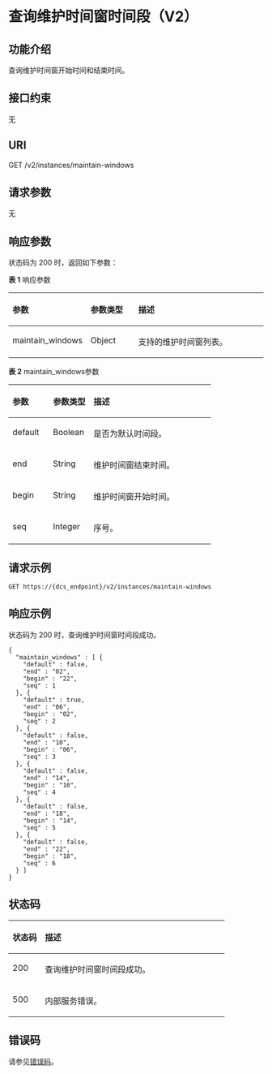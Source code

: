 # 查询维护时间窗时间段（V2）<a name="ZH-CN_TOPIC_0242737214"></a>

## 功能介绍<a name="section83814394426"></a>

查询维护时间窗开始时间和结束时间。

## 接口约束<a name="section16382183911421"></a>

无

## URI<a name="section938311397424"></a>

GET /v2/instances/maintain-windows

## 请求参数<a name="section1038443934216"></a>

无

## 响应参数<a name="section140203914423"></a>

状态码为 200 时，返回如下参数：

**表 1**  响应参数

<a name="table10414113984211"></a>
<table><thead align="left"><tr id="row115831739194213"><th class="cellrowborder" valign="top" width="20%" id="mcps1.2.4.1.1"><p id="p10583439164218"><a name="p10583439164218"></a><a name="p10583439164218"></a>参数</p>
</th>
<th class="cellrowborder" valign="top" width="20%" id="mcps1.2.4.1.2"><p id="p058393924220"><a name="p058393924220"></a><a name="p058393924220"></a>参数类型</p>
</th>
<th class="cellrowborder" valign="top" width="60%" id="mcps1.2.4.1.3"><p id="p1058373918425"><a name="p1058373918425"></a><a name="p1058373918425"></a>描述</p>
</th>
</tr>
</thead>
<tbody><tr id="row8583039124213"><td class="cellrowborder" valign="top" width="20%" headers="mcps1.2.4.1.1 "><p id="p458311395421"><a name="p458311395421"></a><a name="p458311395421"></a>maintain_windows</p>
</td>
<td class="cellrowborder" valign="top" width="20%" headers="mcps1.2.4.1.2 "><p id="p1858343924213"><a name="p1858343924213"></a><a name="p1858343924213"></a>Object</p>
</td>
<td class="cellrowborder" valign="top" width="60%" headers="mcps1.2.4.1.3 "><p id="p558353913423"><a name="p558353913423"></a><a name="p558353913423"></a>支持的维护时间窗列表。</p>
</td>
</tr>
</tbody>
</table>

**表 2**  maintain\_windows参数

<a name="table3422163914424"></a>
<table><thead align="left"><tr id="row1358383904213"><th class="cellrowborder" valign="top" width="20%" id="mcps1.2.4.1.1"><p id="p18583163944218"><a name="p18583163944218"></a><a name="p18583163944218"></a>参数</p>
</th>
<th class="cellrowborder" valign="top" width="20%" id="mcps1.2.4.1.2"><p id="p1758333974217"><a name="p1758333974217"></a><a name="p1758333974217"></a>参数类型</p>
</th>
<th class="cellrowborder" valign="top" width="60%" id="mcps1.2.4.1.3"><p id="p1458413974215"><a name="p1458413974215"></a><a name="p1458413974215"></a>描述</p>
</th>
</tr>
</thead>
<tbody><tr id="row558413914424"><td class="cellrowborder" valign="top" width="20%" headers="mcps1.2.4.1.1 "><p id="p185841839114210"><a name="p185841839114210"></a><a name="p185841839114210"></a>default</p>
</td>
<td class="cellrowborder" valign="top" width="20%" headers="mcps1.2.4.1.2 "><p id="p1358423994215"><a name="p1358423994215"></a><a name="p1358423994215"></a>Boolean</p>
</td>
<td class="cellrowborder" valign="top" width="60%" headers="mcps1.2.4.1.3 "><p id="p658418394420"><a name="p658418394420"></a><a name="p658418394420"></a>是否为默认时间段。</p>
</td>
</tr>
<tr id="row358414391426"><td class="cellrowborder" valign="top" width="20%" headers="mcps1.2.4.1.1 "><p id="p205841039184216"><a name="p205841039184216"></a><a name="p205841039184216"></a>end</p>
</td>
<td class="cellrowborder" valign="top" width="20%" headers="mcps1.2.4.1.2 "><p id="p0584139174216"><a name="p0584139174216"></a><a name="p0584139174216"></a>String</p>
</td>
<td class="cellrowborder" valign="top" width="60%" headers="mcps1.2.4.1.3 "><p id="p358403904212"><a name="p358403904212"></a><a name="p358403904212"></a>维护时间窗结束时间。</p>
</td>
</tr>
<tr id="row1558415396428"><td class="cellrowborder" valign="top" width="20%" headers="mcps1.2.4.1.1 "><p id="p1458415391424"><a name="p1458415391424"></a><a name="p1458415391424"></a>begin</p>
</td>
<td class="cellrowborder" valign="top" width="20%" headers="mcps1.2.4.1.2 "><p id="p1958411396422"><a name="p1958411396422"></a><a name="p1958411396422"></a>String</p>
</td>
<td class="cellrowborder" valign="top" width="60%" headers="mcps1.2.4.1.3 "><p id="p1358473919424"><a name="p1358473919424"></a><a name="p1358473919424"></a>维护时间窗开始时间。</p>
</td>
</tr>
<tr id="row10584133915422"><td class="cellrowborder" valign="top" width="20%" headers="mcps1.2.4.1.1 "><p id="p20584839174218"><a name="p20584839174218"></a><a name="p20584839174218"></a>seq</p>
</td>
<td class="cellrowborder" valign="top" width="20%" headers="mcps1.2.4.1.2 "><p id="p45840399422"><a name="p45840399422"></a><a name="p45840399422"></a>Integer</p>
</td>
<td class="cellrowborder" valign="top" width="60%" headers="mcps1.2.4.1.3 "><p id="p8584103914218"><a name="p8584103914218"></a><a name="p8584103914218"></a>序号。</p>
</td>
</tr>
</tbody>
</table>

## 请求示例<a name="section164407394421"></a>

```
GET https://{dcs_endpoint}/v2/instances/maintain-windows
```

## 响应示例<a name="section44431239144213"></a>

状态码为 200 时，查询维护时间窗时间段成功。

```
{ 
  "maintain_windows" : [ { 
    "default" : false, 
    "end" : "02", 
    "begin" : "22", 
    "seq" : 1 
  }, { 
    "default" : true, 
    "end" : "06", 
    "begin" : "02", 
    "seq" : 2 
  }, { 
    "default" : false, 
    "end" : "10", 
    "begin" : "06", 
    "seq" : 3 
  }, { 
    "default" : false, 
    "end" : "14", 
    "begin" : "10", 
    "seq" : 4 
  }, { 
    "default" : false, 
    "end" : "18", 
    "begin" : "14", 
    "seq" : 5 
  }, { 
    "default" : false, 
    "end" : "22", 
    "begin" : "18", 
    "seq" : 6 
  } ] 
}

```

## 状态码<a name="section1046583924215"></a>

<a name="table4467143944215"></a>
<table><thead align="left"><tr id="row2584439114218"><th class="cellrowborder" valign="top" width="15%" id="mcps1.1.3.1.1"><p id="p25841439144215"><a name="p25841439144215"></a><a name="p25841439144215"></a>状态码</p>
</th>
<th class="cellrowborder" valign="top" width="85%" id="mcps1.1.3.1.2"><p id="p4584153919422"><a name="p4584153919422"></a><a name="p4584153919422"></a>描述</p>
</th>
</tr>
</thead>
<tbody><tr id="row165841639124217"><td class="cellrowborder" valign="top" width="15%" headers="mcps1.1.3.1.1 "><p id="p12584103913428"><a name="p12584103913428"></a><a name="p12584103913428"></a>200</p>
</td>
<td class="cellrowborder" valign="top" width="85%" headers="mcps1.1.3.1.2 "><p id="p758410396428"><a name="p758410396428"></a><a name="p758410396428"></a>查询维护时间窗时间段成功。</p>
</td>
</tr>
<tr id="row35841039164217"><td class="cellrowborder" valign="top" width="15%" headers="mcps1.1.3.1.1 "><p id="p1158423912421"><a name="p1158423912421"></a><a name="p1158423912421"></a>500</p>
</td>
<td class="cellrowborder" valign="top" width="85%" headers="mcps1.1.3.1.2 "><p id="p16584163916423"><a name="p16584163916423"></a><a name="p16584163916423"></a>内部服务错误。</p>
</td>
</tr>
</tbody>
</table>

## 错误码<a name="section2474153964211"></a>

请参见[错误码](错误码.md)。

